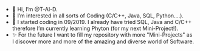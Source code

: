 - 👋 Hi, I’m @T-Al-D.
- 👀 I’m interested in all sorts of Coding (C/C++, Java, SQL, Python....).
- 🌱 I started coding in 09/2019. I already have tried SQL, Java and C/C++ therefore I’m currently learning Phyton (for my next Mini-Project!).
- ✨ For the future I want to fill my repository with more "Mini-Projects" as I discover more and more of the amazing and diverse world of Software.

<!---
T-Al-D/T-Al-D is a ✨ special ✨ repository because its `README.md` (this file) appears on your GitHub profile.
You can click the Preview link to take a look at your changes.
--->

